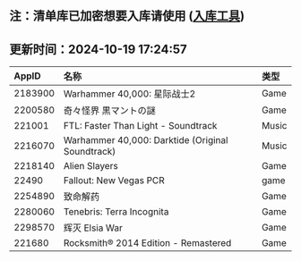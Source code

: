 ## 注：清单库已加密想要入库请使用 ([入库工具](https://github.com/BlankTMing/ManifestAutoUpdate/releases))

## 更新时间：2024-10-19 17:24:57
| AppID | 名称 | 类型  |
| :-------------------- | :----------------------------- | :----------- |
| 2183900 | Warhammer 40,000: 星际战士2| Game |
| 2200580 | 奇々怪界 黒マントの謎| Game |
| 221001 | FTL: Faster Than Light - Soundtrack| Music |
| 2216070 | Warhammer 40,000: Darktide (Original Soundtrack)| Music |
| 2218140 | Alien Slayers| Game |
| 22490 | Fallout: New Vegas PCR| game |
| 2254890 | 致命解药| Game |
| 2280060 | Tenebris: Terra Incognita| Game |
| 2298570 | 辉灭 Elsia War| Game |
| 221680 | Rocksmith® 2014 Edition - Remastered| Game |

